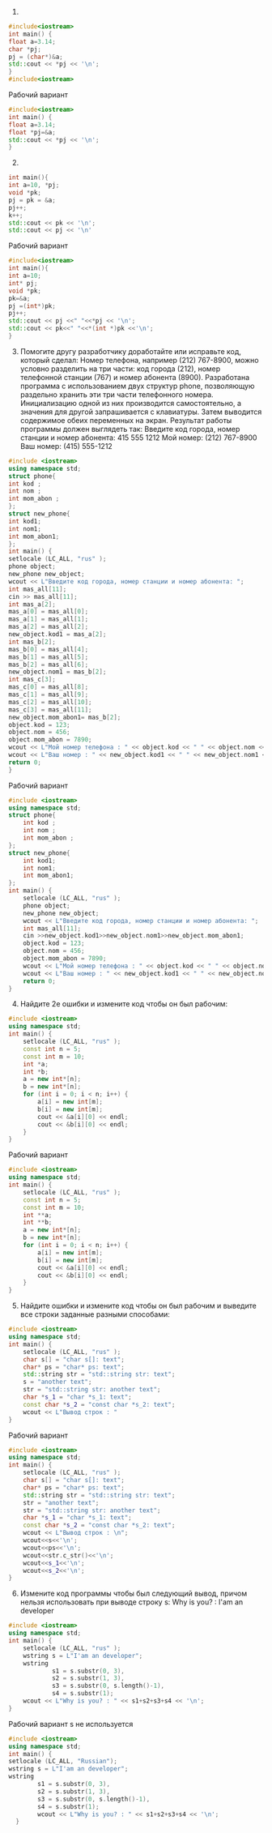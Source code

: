 1)
```cpp
#include<iostream>
int main() {
float a=3.14;
char *pj;
pj = (char*)&a;
std::cout << *pj << '\n';
}
#include<iostream>
```
Рабочий вариант
```cpp
#include<iostream>
int main() {
float a=3.14;
float *pj=&a;
std::cout << *pj << '\n';
}
```
2)
```cpp
int main(){
int a=10, *pj;
void *pk;
pj = pk = &a;
pj++;
k++;
std::cout << pk << '\n';
std::cout << pj << '\n'
```
Рабочий вариант
```cpp
#include<iostream>
int main(){
int a=10;
int* pj;
void *pk;
pk=&a;
pj =(int*)pk;
pj++;
std::cout << pj <<" "<<*pj << '\n';
std::cout << pk<<" "<<*(int *)pk <<'\n';
}
```
3) Помогите другу разработчику доработайте или исправьте код, который сделал:
Номер телефона, например (212) 767-8900, можно условно разделить на три части: код
города (212), номер телефонной станции (767) и номер абонента (8900). Разработана
программа с использованием двух структур phone, позволяющую раздельно хранить эти три
части телефонного номера. Инициализацию одной из них производится самостоятельно, а
значения для другой запрашивается с клавиатуры. Затем выводится содержимое обеих
переменных на экран. Результат работы программы должен выглядеть так:
Введите код города, номер станции и номер абонента: 415 555 1212
Мой номер: (212) 767-8900
Ваш номер: (415) 555-1212
```cpp
#include <iostream>
using namespace std;
struct phone{
int kod ;
int nom ;
int mom_abon ;
};
struct new_phone{
int kod1;
int nom1;
int mom_abon1;
};
int main() {
setlocale (LC_ALL, "rus" );
phone object;
new_phone new_object;
wcout << L"Введите код города, номер станции и номер абонента: ";
int mas_all[11];
cin >> mas_all[11];
int mas_a[2];
mas_a[0] = mas_all[0];
mas_a[1] = mas_all[1];
mas_a[2] = mas_all[2];
new_object.kod1 = mas_a[2];
int mas_b[2];
mas_b[0] = mas_all[4];
mas_b[1] = mas_all[5];
mas_b[2] = mas_all[6];
new_object.nom1 = mas_b[2];
int mas_c[3];
mas_c[0] = mas_all[8];
mas_c[1] = mas_all[9];
mas_c[2] = mas_all[10];
mas_c[3] = mas_all[11];
new_object.mom_abon1= mas_b[2];
object.kod = 123;
object.nom = 456;
object.mom_abon = 7890;
wcout << L"Мой номер телефона : " << object.kod << " " << object.nom << " " << object.mom_abon << endl;
wcout << L"Ваш номер : " << new_object.kod1 << " " << new_object.nom1 << " " << new_object.mom_abon1 << endl;
return 0;
}
```
Рабочий вариант
```cpp
#include <iostream>
using namespace std;
struct phone{
    int kod ;
    int nom ;
    int mom_abon ;
};
struct new_phone{
    int kod1;
    int nom1;
    int mom_abon1;
};
int main() {
    setlocale (LC_ALL, "rus" );
    phone object;
    new_phone new_object;
    wcout << L"Введите код города, номер станции и номер абонента: ";
    int mas_all[11];
    cin >>new_object.kod1>>new_object.nom1>>new_object.mom_abon1;
    object.kod = 123;
    object.nom = 456;
    object.mom_abon = 7890;
    wcout << L"Мой номер телефона : " << object.kod << " " << object.nom << " " << object.mom_abon << endl;
    wcout << L"Ваш номер : " << new_object.kod1 << " " << new_object.nom1 << " " << new_object.mom_abon1 << endl;
    return 0;
}
```
4) Найдите 2е ошибки и измените код чтобы он был рабочим:
```cpp
#include <iostream>
using namespace std;
int main() {
    setlocale (LC_ALL, "rus" );
    const int n = 5;
    const int m = 10;
    int *a;
    int *b;
    a = new int*[n];
    b = new int*[n];
    for (int i = 0; i < n; i++) {
        a[i] = new int[m];
        b[i] = new int[m];
        cout << &a[i][0] << endl;
        cout << &b[i][0] << endl;
    }
}
```
Рабочий вариант
```cpp
#include <iostream>
using namespace std;
int main() {
    setlocale (LC_ALL, "rus" );
    const int n = 5;
    const int m = 10;
    int **a;
    int **b;
    a = new int*[n];
    b = new int*[n];
    for (int i = 0; i < n; i++) {
        a[i] = new int[m];
        b[i] = new int[m];
        cout << &a[i][0] << endl;
        cout << &b[i][0] << endl;
    }
}
```
5) Найдите ошибки и измените код чтобы он был рабочим и выведите все строки заданные разными способами:
```cpp
#include <iostream>
using namespace std;
int main() {
    setlocale (LC_ALL, "rus" );
    char s[] = "char s[]: text";
    char* ps = "char* ps: text";
    std::string str = "std::string str: text";
    s = "another text";
    str = "std::string str: another text";
    char *s_1 = "char *s_1: text";
    const char *s_2 = "const char *s_2: text";
    wcout << L"Вывод строк : "
}
```
Рабочий вариант
```cpp
#include <iostream>
using namespace std;
int main() {
    setlocale (LC_ALL, "rus" );
    char s[] = "char s[]: text";
    char* ps = "char* ps: text";
    std::string str = "std::string str: text";
    str = "another text";
    str = "std::string str: another text";
    char *s_1 = "char *s_1: text";
    const char *s_2 = "const char *s_2: text";
    wcout << L"Вывод строк : \n";
    wcout<<s<<'\n';
    wcout<<ps<<'\n';
    wcout<<str.c_str()<<'\n';
    wcout<<s_1<<'\n';
    wcout<<s_2<<'\n';
}
```
6) Измените код программы чтобы был следующий вывод, причом нельзя использовать при выводе строку s:
    Why is you? : I'am an developer
```cpp
#include <iostream>
using namespace std;
int main() {
    setlocale (LC_ALL, "rus" );
    wstring s = L"I'am an developer";
    wstring
            s1 = s.substr(0, 3),
            s2 = s.substr(1, 3),
            s3 = s.substr(0, s.length()-1),
            s4 = s.substr(1);
    wcout << L"Why is you? : " << s1+s2+s3+s4 << '\n';
}
```
Рабочий вариант s не используется
```cpp
#include <iostream>
using namespace std;
int main() {
setlocale (LC_ALL, "Russian");
wstring s = L"I'am an developer";
wstring
        s1 = s.substr(0, 3),
        s2 = s.substr(1, 3),
        s3 = s.substr(0, s.length()-1),
        s4 = s.substr(1);
        wcout << L"Why is you? : " << s1+s2+s3+s4 << '\n';
  }
```
